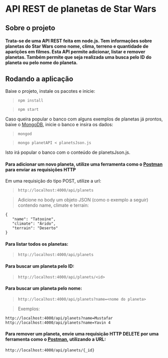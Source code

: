 # API REST de planetas de Star Wars

## Sobre o projeto

#### Trata-se de uma API REST feita em node.js. Tem informações sobre planetas do Star Wars como nome, clima, terreno e quantidade de aparições em filmes. Esta API permite adicionar, listar e remover planetas. Também permite que seja realizada uma busca pelo ID do planeta ou pelo nome do planeta.

## Rodando a aplicação


<p>Baixe o projeto, instale os pacotes e inicie: </p>

> `npm install`

> `npm start`

Caso queira popular o banco com alguns exemplos de planetas já prontos, baixe o [MongoDB](https://www.mongodb.com/try/download/community), inicie o banco e insira os dados:

> `mongod`

> `mongo planetAPI < planetsJson.js`
<p>Isto irá popular o banco com o conteúdo de planetsJson.js.</p>

#### Para adicionar um novo planeta, utilize uma ferramenta como o [Postman](https://www.postman.com/downloads/) para enviar as requisições HTTP
Em uma requisição do tipo POST, utilize a url:

> `http://localhost:4000/api/planets`

> Adicione no body um objeto JSON (como o exemplo a seguir) contendo name, climate e terrain:

```
{
   "name": "Tatooine",
   "climate": "Árido",
   "terrain": "Deserto"
}
```

#### Para listar todos os planetas:

> `http://localhost:4000/api/planets`

#### Para buscar um planeta pelo ID:

> `http://localhost:4000/api/planets/<id>`

#### Para buscar um planeta pelo nome:

> `http://localhost:4000/api/planets?name=<nome do planeta>`

> Exemplos:

```
http://localhost:4000/api/planets?name=Mustafar
http://localhost:4000/api/planets?name=Yavin 4
```

#### Para remover um planeta, envie uma requisição HTTP DELETE por uma ferramenta como o [Postman](https://www.postman.com/downloads/), utilizando a URL:
`http://localhost:4000/api/planets/{_id}`
                                                                                                                                                                                                                                                                                                                                                                                                                                                                                                                                                                                                                                                                     
